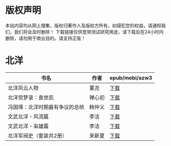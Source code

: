 # 版权声明

本站内容均从网上搜集，版权归著作人及版权方所有，如侵犯您的权益，请通知我们，我们将会及时删除！ 下载链接仅供宽带测试研究用途，请下载后在24小时内删除，请勿用于商业目的。请支持正版！

# 北洋

| 书名 | 作者 | epub/mobi/azw3 |
| --- | --- | --- |
| 北洋风云人物 | 董尧 | [下载](https://url89.ctfile.com/f/31084289-1357020238-6652c1?p=8866) |
| 北洋觉梦录：袁世凯 | 禅心初 | [下载](https://url89.ctfile.com/f/31084289-1357013425-886951?p=8866) |
| 冯国璋：北洋时期最有争议的总统 | 韩仲义 | [下载](https://url89.ctfile.com/f/31084289-1357009432-510c86?p=8866) |
| 文武北洋・风流篇 | 李洁 | [下载](https://url89.ctfile.com/f/31084289-1357009363-bd9b77?p=8866) |
| 文武北洋・枭雄篇 | 李洁 | [下载](https://url89.ctfile.com/f/31084289-1357009366-f96c72?p=8866) |
| 北洋军阀史（套装共2册） | 来新夏 | [下载](https://url89.ctfile.com/f/31084289-1357008457-b50456?p=8866) |
